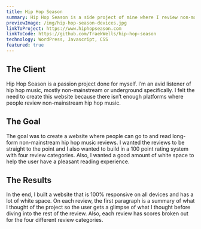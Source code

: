 ```yaml
---
title: Hip Hop Season
summary: Hip Hop Season is a side project of mine where I review non-mainstream hip-hop music and blog about my thoughts about all things related to hip hop music and the culture. I built this as a custom Wordpress theme.
previewImage: /img/hip-hop-season-devices.jpg
linkToProject: https://www.hiphopseason.com
linkToCode: https://github.com/TraekWells/hip-hop-season
technology: WordPress, Javascript, CSS
featured: true
---
```


## The Client

Hip Hop Season is a passion project done for myself. I’m an avid listener of hip hop music, mostly non-mainstream or underground specifically. I felt the need to create this website because there isn’t enough platforms where people review non-mainstream hip hop music.

## The Goal

The goal was to create a website where people can go to and read long-form non-mainstream hip hop music reviews. I wanted the reviews to be straight to the point and I also wanted to build in a 100 point rating system with four review categories. Also, I wanted a good amount of white space to help the user have a pleasant reading experience.

## The Results

In the end, I built a website that is 100% responsive on all devices and has a lot of white space. On each review, the first paragraph is a summary of what I thought of the project so the user gets a glimpse of what I thought before diving into the rest of the review. Also, each review has scores broken out for the four different review categories.
